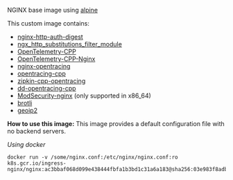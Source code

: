 NGINX base image using [alpine](https://www.alpinelinux.org/)

This custom image contains:

- [nginx-http-auth-digest](https://github.com/atomx/nginx-http-auth-digest)
- [ngx_http_substitutions_filter_module](https://github.com/yaoweibin/ngx_http_substitutions_filter_module)
- [OpenTelemetry-CPP](https://github.com/open-telemetry/opentelemetry-cpp)
- [OpenTelemetry-CPP-Nginx](https://github.com/open-telemetry/opentelemetry-cpp-contrib/tree/main/instrumentation/nginx)
- [nginx-opentracing](https://github.com/opentracing-contrib/nginx-opentracing)
- [opentracing-cpp](https://github.com/opentracing/opentracing-cpp)
- [zipkin-cpp-opentracing](https://github.com/rnburn/zipkin-cpp-opentracing)
- [dd-opentracing-cpp](https://github.com/DataDog/dd-opentracing-cpp)
- [ModSecurity-nginx](https://github.com/SpiderLabs/ModSecurity-nginx) (only supported in x86_64)
- [brotli](https://github.com/google/brotli)
- [geoip2](https://github.com/leev/ngx_http_geoip2_module)

**How to use this image:**
This image provides a default configuration file with no backend servers.

_Using docker_

```console
docker run -v /some/nginx.conf:/etc/nginx/nginx.conf:ro k8s.gcr.io/ingress-nginx/nginx:ac3bbaf068d099e438444fbfa1b3bd1c31a6a183@sha256:03e983f8adb9fdb56bc0b258c9d17e24a183c0728111102b21a31756b5031209
```

